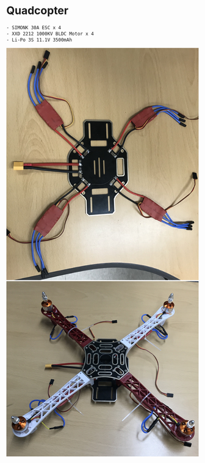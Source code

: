 # Quadcopter

```
- SIMONK 30A ESC x 4
- XXD 2212 1000KV BLDC Motor x 4
- Li-Po 3S 11.1V 3500mAh
```

![1581070036342](/img/1581070036342.png)
![1581070053421](/img/1581070053421.png)
